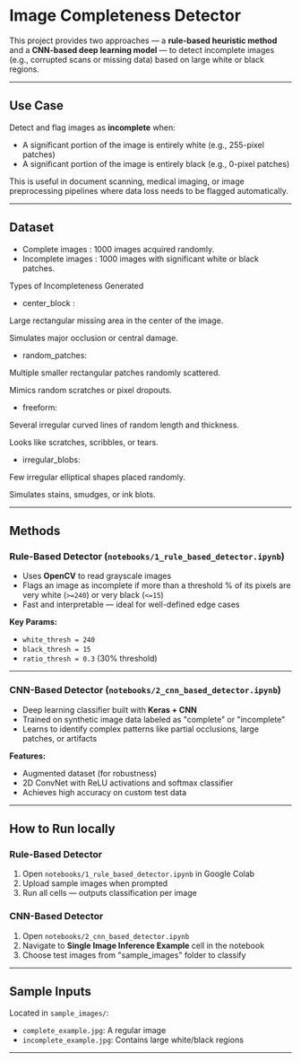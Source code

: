 # Image Completeness Detector

This project provides two approaches — a **rule-based heuristic method** and a **CNN-based deep learning model** — to detect incomplete images (e.g., corrupted scans or missing data) based on large white or black regions.

---

## Use Case

Detect and flag images as **incomplete** when:
- A significant portion of the image is entirely white (e.g., 255-pixel patches)
- A significant portion of the image is entirely black (e.g., 0-pixel patches)

This is useful in document scanning, medical imaging, or image preprocessing pipelines where data loss needs to be flagged automatically.

---

## Dataset

- Complete images : 1000 images acquired randomly. 
- Incomplete images : 1000 images with significant white or black patches.

Types of Incompleteness Generated

- center_block :

 Large rectangular missing area in the center of the image. 

Simulates major occlusion or central damage.

- random_patches:

Multiple smaller rectangular patches randomly scattered.

Mimics random scratches or pixel dropouts.

- freeform:

Several irregular curved lines of random length and thickness.

Looks like scratches, scribbles, or tears.

- irregular_blobs:

Few irregular elliptical shapes placed randomly.

Simulates stains, smudges, or ink blots.

---

## Methods

###  Rule-Based Detector (`notebooks/1_rule_based_detector.ipynb`)

- Uses **OpenCV** to read grayscale images
- Flags an image as incomplete if more than a threshold % of its pixels are very white (`>=240`) or very black (`<=15`)
- Fast and interpretable — ideal for well-defined edge cases

**Key Params:**
- `white_thresh = 240`
- `black_thresh = 15`
- `ratio_thresh = 0.3` (30% threshold)

---

### CNN-Based Detector (`notebooks/2_cnn_based_detector.ipynb`)

- Deep learning classifier built with **Keras + CNN**
- Trained on synthetic image data labeled as "complete" or "incomplete"
- Learns to identify complex patterns like partial occlusions, large patches, or artifacts

**Features:**
- Augmented dataset (for robustness)
- 2D ConvNet with ReLU activations and softmax classifier
- Achieves high accuracy on custom test data

---

## How to Run locally

### Rule-Based Detector

1. Open `notebooks/1_rule_based_detector.ipynb` in Google Colab
2. Upload sample images when prompted
3. Run all cells — outputs classification per image

### CNN-Based Detector

1. Open `notebooks/2_cnn_based_detector.ipynb`
2. Navigate to **Single Image Inference Example** cell in the notebook
3. Choose test images from "sample_images" folder to classify

---

## Sample Inputs

Located in `sample_images/`:

- `complete_example.jpg`: A regular image
- `incomplete_example.jpg`: Contains large white/black regions



---

